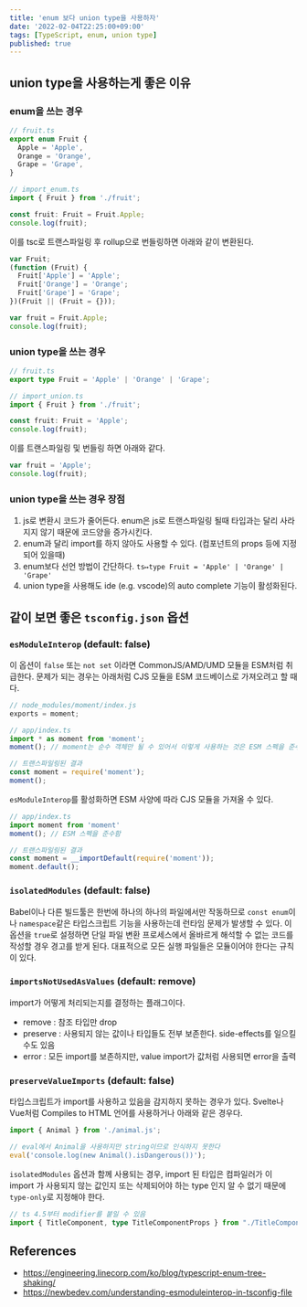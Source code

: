 ```yaml
---
title: 'enum 보다 union type을 사용하자'
date: '2022-02-04T22:25:00+09:00'
tags: [TypeScript, enum, union type]
published: true
---
```


## union type을 사용하는게 좋은 이유

### enum을 쓰는 경우

```ts
// fruit.ts
export enum Fruit {
  Apple = 'Apple',
  Orange = 'Orange',
  Grape = 'Grape',
}
```

```ts
// import_enum.ts
import { Fruit } from './fruit';

const fruit: Fruit = Fruit.Apple;
console.log(fruit);
```

이를 tsc로 트랜스파일링 후 rollup으로 번들링하면 아래와 같이 변환된다.

```js
var Fruit;
(function (Fruit) {
  Fruit['Apple'] = 'Apple';
  Fruit['Orange'] = 'Orange';
  Fruit['Grape'] = 'Grape';
})(Fruit || (Fruit = {}));

var fruit = Fruit.Apple;
console.log(fruit);
```

### union type을 쓰는 경우

```ts
// fruit.ts
export type Fruit = 'Apple' | 'Orange' | 'Grape';
```

```ts
// import_union.ts
import { Fruit } from './fruit';

const fruit: Fruit = 'Apple';
console.log(fruit);
```

이를 트랜스파일링 및 번들링 하면 아래와 같다.

```js
var fruit = 'Apple';
console.log(fruit);
```

### union type을 쓰는 경우 장점

1. js로 변환시 코드가 줄어든다. enum은 js로 트랜스파일링 될때 타입과는 달리 사라지지 않기 때문에 코드양을 증가시킨다.
2. enum과 달리 import를 하지 않아도 사용할 수 있다. (컴포넌트의 props 등에 지정되어 있을때)
3. enum보다 선언 방법이 간단하다. `ts↦type Fruit = 'Apple' | 'Orange' | 'Grape'`
4. union type을 사용해도 ide (e.g. vscode)의 auto complete 기능이 활성화된다.

## 같이 보면 좋은 `tsconfig.json` 옵션

### `esModuleInterop` (default: false)

이 옵션이 `false` 또는 `not set` 이라면 CommonJS/AMD/UMD 모듈을 ESM처럼 취급한다.
문제가 되는 경우는 아래처럼 CJS 모듈을 ESM 코드베이스로 가져오려고 할 때다.

```js
// node_modules/moment/index.js
exports = moment;
```

```ts
// app/index.ts
import * as moment from 'moment';
moment(); // moment는 순수 객체만 될 수 있어서 이렇게 사용하는 것은 ESM 스펙을 준수하지 않음!

// 트랜스파일링된 결과
const moment = require('moment');
moment();
```

`esModuleInterop`를 활성화하면 ESM 사양에 따라 CJS 모듈을 가져올 수 있다.

```ts
// app/index.ts
import moment from 'moment'
moment(); // ESM 스펙을 준수함

// 트랜스파일링된 결과
const moment = __importDefault(require('moment'));
moment.default();
```

### `isolatedModules` (default: false)

Babel이나 다른 빌드툴은 한번에 하나의 하나의 파일에서만 작동하므로 `const enum`이나 `namespace`같은 타입스크립트 기능을 사용하는데 런타임 문제가 발생할 수 있다. 이 옵션을 `true`로 설정하면 단일 파일 변환 프로세스에서 올바르게 해석할 수 없는 코드를 작성할 경우 경고를 받게 된다.
대표적으로 모든 실행 파일들은 모듈이어야 한다는 규칙이 있다.

### `importsNotUsedAsValues` (default: remove)

import가 어떻게 처리되는지를 결정하는 플래그이다.

- remove : 참조 타입만 drop
- preserve : 사용되지 않는 값이나 타입들도 전부 보존한다. side-effects를 일으킬 수도 있음
- error : 모든 import를 보존하지만, value import가 값처럼 사용되면 error을 출력

### `preserveValueImports` (default: false)

타입스크립트가 import를 사용하고 있음을 감지하지 못하는 경우가 있다. Svelte나 Vue처럼 Compiles to HTML 언어를 사용하거나 아래와 같은 경우다.

```ts
import { Animal } from './animal.js';

// eval에서 Animal을 사용하지만 string이므로 인식하지 못한다
eval('console.log(new Animal().isDangerous())');
```

`isolatedModules` 옵션과 함께 사용되는 경우, import 된 타입은 컴파일러가 이 import 가 사용되지 않는 값인지 또는 삭제되어야 하는 type 인지 알 수 없기 때문에 `type-only`로 지정해야 한다.

```ts
// ts 4.5부터 modifier를 붙일 수 있음
import { TitleComponent, type TitleComponentProps } from "./TitleComponent.js";
```

## References

- https://engineering.linecorp.com/ko/blog/typescript-enum-tree-shaking/
- https://newbedev.com/understanding-esmoduleinterop-in-tsconfig-file
